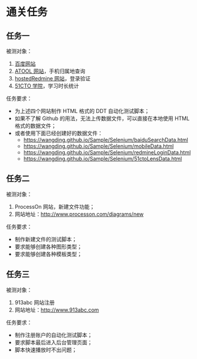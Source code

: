 # 通关任务

## 任务一
被测对象：
1. [百度网站](http://www.baidu.com)
2. [ATOOL 网站](http://www.atool.org/phonenumber.php)，手机归属地查询
3. [hostedRedmine 网站](http://www.hostedredmine.com)，登录验证
4. [51CTO 学院](http://edu.51cto.com)，学习时长统计

任务要求：
- 为上述四个网站制作 HTML 格式的 DDT 自动化测试脚本；
- 如果不了解 Github 的用法，无法上传数据文件，可以直接在本地使用 HTML 格式的数据文件；
- 或者使用下面已经创建好的数据文件：
  - https://wangding.github.io/Sample/Selenium/baiduSearchData.html
  - https://wangding.github.io/Sample/Selenium/mobileData.html
  - https://wangding.github.io/Sample/Selenium/redmineLoginData.html
  - https://wangding.github.io/Sample/Selenium/51ctoLensData.html
  
## 任务二
被测对象：
1. ProcessOn 网站，新建文件功能；
2. 网站地址：http://www.processon.com/diagrams/new

任务要求：
- 制作新建文件的测试脚本；
- 要求能够创建各种图形类型；
- 要求能够创建各种模板类型；

## 任务三
被测对象：
1. 913abc 网站注册
2. 网站地址：http://www.913abc.com

任务要求：
- 制作注册账户的自动化测试脚本；
- 要求脚本最后进入后台管理页面；
- 脚本快速播放时不出问题；
